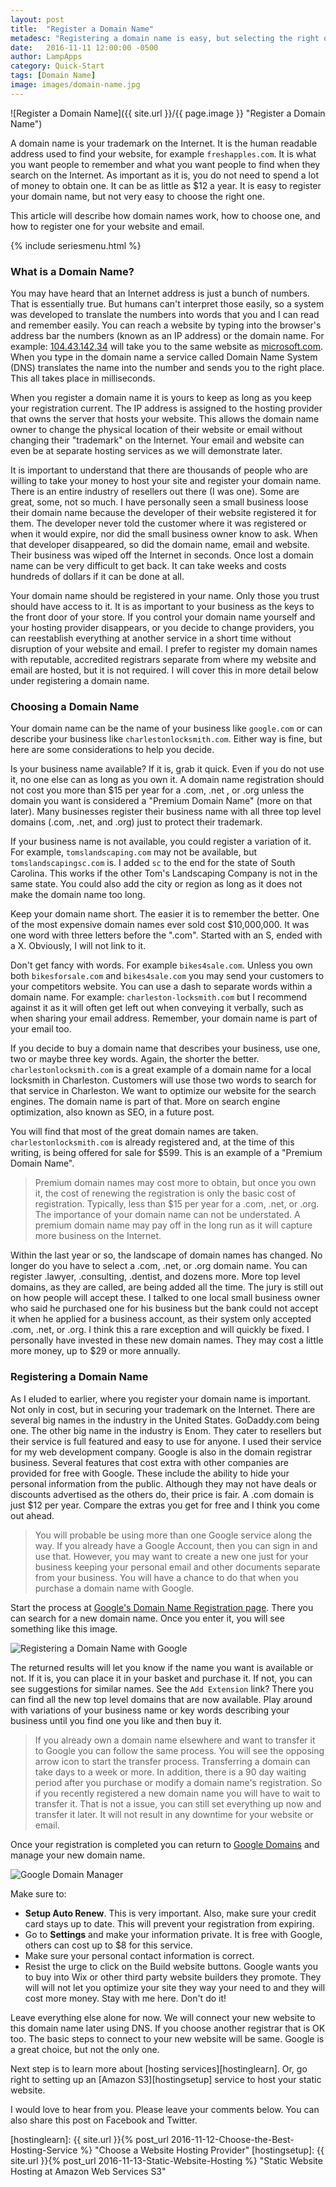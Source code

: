 ```yaml
---
layout: post
title:  "Register a Domain Name"
metadesc: "Registering a domain name is easy, but selecting the right one is not. This article will explain on to choose the best domain name for you."
date:   2016-11-11 12:00:00 -0500
author: LampApps
category: Quick-Start
tags: [Domain Name]
image: images/domain-name.jpg
---
```

![Register a Domain Name]({{ site.url }}/{{ page.image }} "Register a Domain Name")

A domain name is your trademark on the Internet. It is the human readable address used to find your website, for example `freshapples.com`. It is what you want people to remember and what you want people to find when they search on the Internet. As important as it is, you do not need to spend a lot of money to obtain one. It can be as little as $12 a year. It is easy to register your domain name, but not very easy to choose the right one. 

This article will describe how domain names work, how to choose one, and how to register one for your website and email.

<!--more-->

{% include seriesmenu.html %}

### What is a Domain Name?

You may have heard that an Internet address is just a bunch of numbers. That is essentially true. But humans can't interpret those easily, so a system was developed to translate the numbers into words that you and I can read and remember easily. You can reach a website by typing into the browser's address bar the numbers (known as an IP address) or the domain name. For example: [104.43.142.34][msip] will take you to the same website as [microsoft.com][microsoft]. When you type in the domain name a service called Domain Name System (DNS) translates the name into the number and sends you to the right place. This all takes place in  milliseconds.

When you register a domain name it is yours to keep as long as you keep your registration current. The IP address is assigned to the hosting provider that owns the server that hosts your website. This allows the domain name owner to change the physical location of their website or email without changing their "trademark" on the Internet. Your email and website can even be at separate hosting services as we will demonstrate later. 

It is important to understand that there are thousands of people who are willing to take your money to host your site and register your domain name. There is an entire industry of resellers out there (I was one). Some are great, some, not so much. I have personally seen a small business loose their domain name because the developer of their website registered it for them. The developer never told the customer where it was registered or when it would expire, nor did the small business owner know to ask. When that developer disappeared, so did the domain name, email and website. Their business was wiped off the Internet in seconds. Once lost a domain name can be very difficult to get back. It can take weeks and costs hundreds of dollars if it can be done at all.

Your domain name should be registered in your name. Only those you trust should have access to it. It is as important to your business as the keys to the front door of your store. If you control your domain name yourself and your hosting provider disappears, or you decide to change providers, you can reestablish everything at another service in a short time without disruption of your website and email. I prefer to register my domain names with reputable, accredited registrars separate from where my website and email are hosted, but it is not required. I will cover this in more detail below under registering a domain name.



### Choosing a Domain Name

Your domain name can be the name of your business like `google.com` or can describe your business like `charlestonlocksmith.com`. Either way is fine, but here are some considerations to help you decide.

Is your business name available? If it is, grab it quick. Even if you do not use it, no one else can as long as you own it. A domain name registration should not cost you more than $15 per year for a .com, .net , or .org unless the domain you want is considered a "Premium Domain Name" (more on that later). Many businesses register their business name with all three top level domains (.com, .net, and .org) just to protect their trademark.

If your business name is not available, you could register a variation of it. For example, `tomslandscaping.com` may not be available, but `tomslandscapingsc.com` is. I added `sc` to the end for the state of South Carolina. This works if the other Tom's Landscaping Company is not in the same state. You could also add the city or region as long as it does not make the domain name too long.

Keep your domain name short. The easier it is to remember the better. One of the most expensive domain names ever sold cost $10,000,000. It was one word with three letters before the ".com". Started with an S, ended with a X. Obviously, I will not link to it.

Don't get fancy with words. For example `bikes4sale.com`. Unless you own both `bikesforsale.com` and `bikes4sale.com` you may send your customers to your competitors website. You can use a dash to separate words within a domain name. For example: `charleston-locksmith.com` but I recommend against it as it will often get left out when conveying it verbally, such as when sharing your email address. Remember, your domain name is part of your email too.

If you decide to buy a domain name that describes your business, use one, two or maybe three key words. Again, the shorter the better. `charlestonlocksmith.com` is a great example of a domain name for a local locksmith in Charleston. Customers will use those two words to search for that service in Charleston. We want to optimize our website for the search engines. The domain name is part of that. More on search engine optimization, also known as SEO, in a future post. 

You will find that most of the great domain names are taken. `charlestonlocksmith.com` is already registered and, at the time of this writing, is being offered for sale for $599. This is an example of a "Premium Domain Name".

> Premium domain names may cost more to obtain, but once you own it, the cost of renewing the registration is only the basic cost of registration. Typically, less than $15 per year for a .com, .net, or .org. The importance of your domain name can not be understated. A premium domain name may pay off in the long run as it will capture more business on the Internet.

Within the last year or so, the landscape of domain names has changed. No longer do you have to select a .com, .net, or .org domain name. You can register .lawyer, .consulting, .dentist, and dozens more. More top level domains, as they are called, are being added all the time. The jury is still out on how people will accept these. I talked to one local small business owner who said he purchased one for his business but the bank could not accept it when he applied for a business account, as their system only accepted .com, .net, or .org.  I think this a rare exception and will quickly be fixed. I personally have invested in these new domain names. They may cost a little more money, up to $29 or more annually.

### Registering a Domain Name

As I eluded to earlier, where you register your domain name is important. Not only in cost, but in securing your trademark on the Internet. There are several big names in the industry in the United States. GoDaddy.com being one. The other big name in the industry is Enom. They cater to resellers but their service is full featured and easy to use for anyone. I used their service for my web development company. Google is also in the domain registrar business. Several features that cost extra with other companies are provided for free with Google. These include the ability to hide your personal information from the public. Although they may not have deals or discounts advertised as the others do, their price is fair. A .com domain is just $12 per year. Compare the extras you get for free and I think you come out ahead.

> You will probable be using more than one Google service along the way. If you already have a Google Account, then you can sign in and use that. However, you may want to create a new one just for your business keeping your personal email and other documents separate from your business. You will have a chance to do that when you purchase a domain name with Google.

Start the process at [Google's Domain Name Registration page][googledomain]. There you can search for a new domain name. Once you enter it, you will see something like this image.

![Registering a Domain Name with Google]({{site.url}}/images/googledomain.jpg "Registering a Domain Name with Google")

The returned results will let you know if the name you want is available or not. If it is, you can place it in your basket and purchase it. If not, you can see suggestions for similar names. See the `Add Extension` link? There you can find all the new top level domains that are now available. Play around with variations of your business name or key words describing your business until you find one you like and then buy it. 

> If you already own a domain name elsewhere and want to transfer it to Google you can follow the same process. You will see the opposing arrow icon to start the transfer process. Transferring a domain can take days to a week or more. In addition, there is a 90 day waiting period after you purchase or modify a domain name's registration. So if you recently registered a new domain name you will have to wait to transfer it. That is not a issue, you can still set everything up now and transfer it later. It will not result in any downtime for your website or email.

Once your registration is completed you can return to [Google Domains][googledomain] and manage your new domain name. 

![Google Domain Manager]({{site.url}}/images/domain-manager.jpg "Google Domain Manager")

Make sure to:

* __Setup Auto Renew__. This is very important. Also, make sure your credit card stays up to date. This will prevent your registration from expiring.
* Go to **Settings** and make your information private. It is free with Google, others can cost up to $8 for this service.
* Make sure your personal contact information is correct.
* Resist the urge to click on the Build website buttons. Google wants you to buy into Wix or other third party website builders they promote. They will will not let you optimize your site they way your need to and they will cost more money. Stay with me here. Don't do it!

Leave everything else alone for now. We will connect your new website to this domain name later using DNS. If you choose another registrar that is OK too. The basic steps to connect to your new website will be same. Google is a great choice, but not the only one.

Next step is to learn more about [hosting services][hostinglearn]. Or, go right to setting up an [Amazon S3][hostingsetup] service to host your static website.

I would love to hear from you. Please leave your comments below. You can also share this post on Facebook and Twitter. 



[msip]: http://104.43.142.34 "IP address of Microsoft"
[microsoft]: https://www.microsoft.com "Microsoft website"
[googledomain]: https://domains.google.com/ "Get a Domain Name at Google Domains"
[hostinglearn]: {{ site.url }}{% post_url 2016-11-12-Choose-the-Best-Hosting-Service %} "Choose a Website Hosting Provider"
[hostingsetup]: {{ site.url }}{% post_url 2016-11-13-Static-Website-Hosting %} "Static Website Hosting at Amazon Web Services S3"
